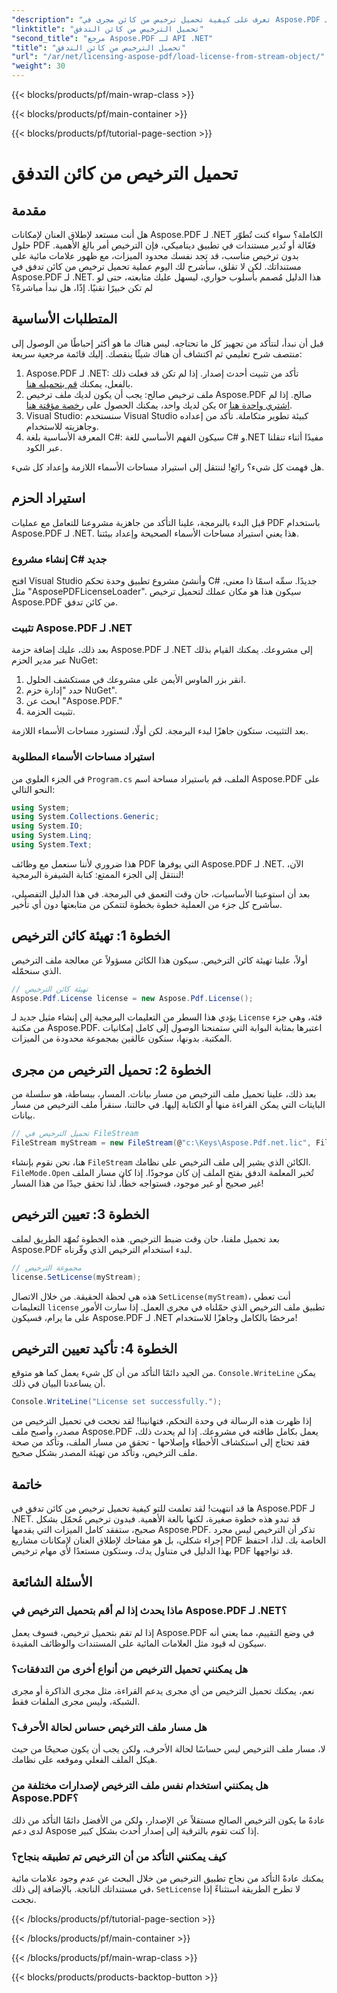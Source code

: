 ```yaml
---
"description": "تعرف على كيفية تحميل ترخيص من كائن مجرى في Aspose.PDF لـ .NET باستخدام هذا الدليل الشامل خطوة بخطوة."
"linktitle": "تحميل الترخيص من كائن التدفق"
"second_title": "مرجع Aspose.PDF لـ API .NET"
"title": "تحميل الترخيص من كائن التدفق"
"url": "/ar/net/licensing-aspose-pdf/load-license-from-stream-object/"
"weight": 30
---
```


{{< blocks/products/pf/main-wrap-class >}}

{{< blocks/products/pf/main-container >}}

{{< blocks/products/pf/tutorial-page-section >}}

# تحميل الترخيص من كائن التدفق

## مقدمة

هل أنت مستعد لإطلاق العنان لإمكانات Aspose.PDF لـ .NET الكاملة؟ سواء كنت تُطوّر حلول PDF فعّالة أو تُدير مستندات في تطبيق ديناميكي، فإن الترخيص أمر بالغ الأهمية. بدون ترخيص مناسب، قد تجد نفسك محدود الميزات، مع ظهور علامات مائية على مستنداتك. لكن لا تقلق، سأشرح لك اليوم عملية تحميل ترخيص من كائن تدفق في Aspose.PDF لـ .NET. هذا الدليل مُصمم بأسلوب حواري، ليسهل عليك متابعته، حتى لو لم تكن خبيرًا تقنيًا. إذًا، هل نبدأ مباشرةً؟

## المتطلبات الأساسية

قبل أن نبدأ، لنتأكد من تجهيز كل ما تحتاجه. ليس هناك ما هو أكثر إحباطًا من الوصول إلى منتصف شرح تعليمي ثم اكتشاف أن هناك شيئًا ينقصك. إليك قائمة مرجعية سريعة:

1. Aspose.PDF لـ .NET: تأكد من تثبيت أحدث إصدار. إذا لم تكن قد فعلت ذلك بالفعل، يمكنك [قم بتحميله هنا](https://releases.aspose.com/pdf/net/).
2. ملف ترخيص صالح: يجب أن يكون لديك ملف ترخيص Aspose.PDF صالح. إذا لم يكن لديك واحد، يمكنك الحصول على [رخصة مؤقتة هنا](https://purchase.aspose.com/tempأوary-license/) or [اشتري واحدة هنا](https://purchase.aspose.com/buy).
3. Visual Studio: سنستخدم Visual Studio كبيئة تطوير متكاملة. تأكد من إعداده وجاهزيته للاستخدام.
4. المعرفة الأساسية بلغة C#: سيكون الفهم الأساسي للغة C# و.NET مفيدًا أثناء تنقلنا عبر الكود.

هل فهمت كل شيء؟ رائع! لننتقل إلى استيراد مساحات الأسماء اللازمة وإعداد كل شيء.

## استيراد الحزم

قبل البدء بالبرمجة، علينا التأكد من جاهزية مشروعنا للتعامل مع عمليات PDF باستخدام Aspose.PDF لـ .NET. هذا يعني استيراد مساحات الأسماء الصحيحة وإعداد بيئتنا.

### إنشاء مشروع C# جديد

افتح Visual Studio وأنشئ مشروع تطبيق وحدة تحكم C# جديدًا. سمِّه اسمًا ذا معنى، مثل "AsposePDFLicenseLoader". سيكون هذا هو مكان عملك لتحميل ترخيص Aspose.PDF من كائن تدفق.

### تثبيت Aspose.PDF لـ .NET

بعد ذلك، عليك إضافة حزمة Aspose.PDF لـ .NET إلى مشروعك. يمكنك القيام بذلك عبر مدير الحزم NuGet:

1. انقر بزر الماوس الأيمن على مشروعك في مستكشف الحلول.
2. حدد "إدارة حزم NuGet".
3. ابحث عن "Aspose.PDF."
4. تثبيت الحزمة.

بعد التثبيت، ستكون جاهزًا لبدء البرمجة. لكن أولًا، لنستورد مساحات الأسماء اللازمة.

### استيراد مساحات الأسماء المطلوبة

في الجزء العلوي من `Program.cs` الملف، قم باستيراد مساحة اسم Aspose.PDF على النحو التالي:

```csharp
using System;
using System.Collections.Generic;
using System.IO;
using System.Linq;
using System.Text;
```

هذا ضروري لأننا سنعمل مع وظائف PDF التي يوفرها Aspose.PDF لـ .NET. الآن، لننتقل إلى الجزء الممتع: كتابة الشيفرة البرمجية!

بعد أن استوعبنا الأساسيات، حان وقت التعمق في البرمجة. في هذا الدليل التفصيلي، سأشرح كل جزء من العملية خطوة بخطوة لتتمكن من متابعتها دون أي تأخير.

## الخطوة 1: تهيئة كائن الترخيص

أولاً، علينا تهيئة كائن الترخيص. سيكون هذا الكائن مسؤولاً عن معالجة ملف الترخيص الذي سنحمّله.

```csharp
// تهيئة كائن الترخيص
Aspose.Pdf.License license = new Aspose.Pdf.License();
```

يؤدي هذا السطر من التعليمات البرمجية إلى إنشاء مثيل جديد لـ `License` فئة، وهي جزء من مكتبة Aspose.PDF. اعتبرها بمثابة البوابة التي ستمنحنا الوصول إلى كامل إمكانيات المكتبة. بدونها، سنكون عالقين بمجموعة محدودة من الميزات.

## الخطوة 2: تحميل الترخيص من مجرى

بعد ذلك، علينا تحميل ملف الترخيص من مسار بيانات. المسار، ببساطة، هو سلسلة من البايتات التي يمكن القراءة منها أو الكتابة إليها. في حالتنا، سنقرأ ملف الترخيص من مسار بيانات.

```csharp
// تحميل الترخيص في FileStream
FileStream myStream = new FileStream(@"c:\Keys\Aspose.Pdf.net.lic", FileMode.Open);
```

هنا، نحن نقوم بإنشاء `FileStream` الكائن الذي يشير إلى ملف الترخيص على نظامك. `FileMode.Open` تُخبر المعلمة الدفق بفتح الملف إن كان موجودًا. إذا كان مسار الملف غير صحيح أو غير موجود، فستواجه خطأً، لذا تحقق جيدًا من هذا المسار!

## الخطوة 3: تعيين الترخيص

بعد تحميل ملفنا، حان وقت ضبط الترخيص. هذه الخطوة تُمهّد الطريق لملف Aspose.PDF لبدء استخدام الترخيص الذي وفّرناه.

```csharp
// مجموعة الترخيص
license.SetLicense(myStream);
```

هذه هي لحظة الحقيقة. من خلال الاتصال `SetLicense(myStream)`، أنت تعطي التعليمات `license` تطبيق ملف الترخيص الذي حمّلناه في مجرى العمل. إذا سارت الأمور على ما يرام، فسيكون Aspose.PDF لـ .NET مرخصًا بالكامل وجاهزًا للاستخدام!

## الخطوة 4: تأكيد تعيين الترخيص

من الجيد دائمًا التأكد من أن كل شيء يعمل كما هو متوقع. `Console.WriteLine` يمكن أن يساعدنا البيان في ذلك.

```csharp
Console.WriteLine("License set successfully.");
```

إذا ظهرت هذه الرسالة في وحدة التحكم، فتهانينا! لقد نجحت في تحميل الترخيص من مصدر، وأصبح ملف Aspose.PDF يعمل بكامل طاقته في مشروعك. إذا لم يحدث ذلك، فقد تحتاج إلى استكشاف الأخطاء وإصلاحها - تحقق من مسار الملف، وتأكد من صحة ملف الترخيص، وتأكد من تهيئة المصدر بشكل صحيح.

## خاتمة

ها قد انتهيت! لقد تعلمت للتو كيفية تحميل ترخيص من كائن تدفق في Aspose.PDF لـ .NET. قد تبدو هذه خطوة صغيرة، لكنها بالغة الأهمية. فبدون ترخيص مُحمّل بشكل صحيح، ستفقد كامل الميزات التي يقدمها Aspose.PDF. تذكر أن الترخيص ليس مجرد إجراء شكلي، بل هو مفتاحك لإطلاق العنان لإمكانات مشاريع PDF الخاصة بك. لذا، احتفظ بهذا الدليل في متناول يدك، وستكون مستعدًا لأي مهام ترخيص PDF قد تواجهها.

## الأسئلة الشائعة

### ماذا يحدث إذا لم أقم بتحميل الترخيص في Aspose.PDF لـ .NET؟  
إذا لم تقم بتحميل ترخيص، فسوف يعمل Aspose.PDF في وضع التقييم، مما يعني أنه سيكون له قيود مثل العلامات المائية على المستندات والوظائف المقيدة.

### هل يمكنني تحميل الترخيص من أنواع أخرى من التدفقات؟  
نعم، يمكنك تحميل الترخيص من أي مجرى يدعم القراءة، مثل مجرى الذاكرة أو مجرى الشبكة، وليس مجرى الملفات فقط.

### هل مسار ملف الترخيص حساس لحالة الأحرف؟  
لا، مسار ملف الترخيص ليس حساسًا لحالة الأحرف، ولكن يجب أن يكون صحيحًا من حيث هيكل الملف الفعلي وموقعه على نظامك.

### هل يمكنني استخدام نفس ملف الترخيص لإصدارات مختلفة من Aspose.PDF؟  
عادةً ما يكون الترخيص الصالح مستقلاً عن الإصدار، ولكن من الأفضل دائمًا التأكد من ذلك لدى دعم Aspose إذا كنت تقوم بالترقية إلى إصدار أحدث بشكل كبير.

### كيف يمكنني التأكد من أن الترخيص تم تطبيقه بنجاح؟  
يمكنك عادةً التأكد من نجاح تطبيق الترخيص من خلال البحث عن عدم وجود علامات مائية في مستنداتك الناتجة. بالإضافة إلى ذلك، `SetLicense` لا تطرح الطريقة استثناءً إذا نجحت.

{{< /blocks/products/pf/tutorial-page-section >}}

{{< /blocks/products/pf/main-container >}}

{{< /blocks/products/pf/main-wrap-class >}}

{{< blocks/products/products-backtop-button >}}